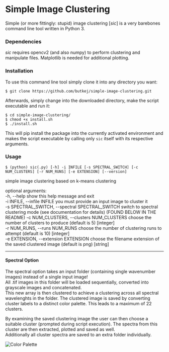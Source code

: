 # Simple Image Clustering
Simple (or more fittingly: stupid) image clustering [*sic*] is a very barebones command line tool written in Python 3.  

### Dependencies
*sic* requires opencv2 (and also numpy) to perform clustering and manipulate files. Matplotlib is needed for additional plotting.

### Installation
To use this command line tool simply clone it into any directory you want:  
```
$ git clone https://github.com/butkej/simple-image-clustering.git
```

Afterwards, simply change into the downloaded directory, make the script executable and run it:  
```
$ cd simple-image-clustering/
$ chmod +x install.sh
$ ./install.sh
```
This will pip install the package into the currently activated environment and makes the script executable by calling only `sic` itself with its respective arguments.

### Usage

`$ (python) sic(.py) [-h] -i INFILE [-s SPECTRAL_SWITCH] [-c NUM_CLUSTERS] [-r NUM_RUNS] [-e EXTENSION] [--version]`
  
simple image clustering based on k-means clustering  
  
optional arguments:  
  -h, --help        show this help message and exit  
  -i INFILE, --infile INFILE        you must provide an input image to cluster it  
  -s SPECTRAL_SWITCH, --spectral SPECTRAL_SWITCH   switch to spectral clustering mode (see documentation for details) (FOUND BELOW IN THE README)
  -c NUM_CLUSTERS, --clusters NUM_CLUSTERS      choose the number of clusters to produce (default is 5) [integer]  
  -r NUM_RUNS, --runs NUM_RUNS      choose the number of clustering runs to attempt (default is 10) [integer]  
  -e EXTENSION, --extension EXTENSION       choose the filename extension of the saved clustered image (default is png) [string]  

---
#### Spectral Option
The spectral option takes an input folder (containing single wavenumber images) instead of a single input image!  
All .tif images in this folder will be loaded sequentially, converted into grayscale images and concatenated.  
This new array is then clustered to achieve a clustering across all spectral wavelenghts in the folder.
The clustered image is saved by converting cluster labels to a distinct color palette. This leads to a maximum of 22 clusters.  

By examining the saved clustering image the user can then choose a suitable cluster (prompted during script execution). The spectra from this cluster are then extracted, plotted and saved as well.  
Additionally all cluster spectra are saved to an extra folder individually.

![Color Palette](/bph/puredata1/bioinfdata/user/butjos/work/code/simple-image-clustering/color_palette.png?raw=True "Color Palette")
